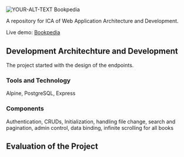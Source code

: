 # <picture>
<img alt="YOUR-ALT-TEXT" src="/public/img/logo.svg">
</picture> Bookpedia

A repository for ICA of Web Application Architecture and Development.

Live demo: [Bookpedia](http://www.bookpedia.xyz/)

## Development Architechture and Development
The project started with the design of the endpoints.

### Tools and Technology
Alpine, PostgreSQL, Express

### Components
Authentication, CRUDs, Initialization, handling file change, search and pagination, admin control, data binding, infinite scrolling for all books

## Evaluation of the Project
